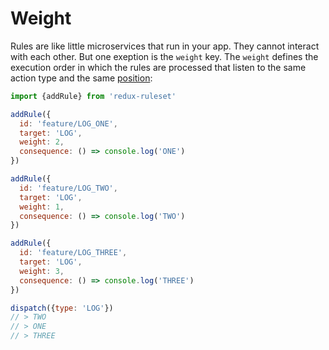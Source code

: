 # Weight

Rules are like little microservices that run in your app. They cannot interact with each other. But one exeption is the `weight` key. The `weight` defines the execution order in which the rules are processed that listen to the same action type and the same [position](./position.md):

```javascript
import {addRule} from 'redux-ruleset'

addRule({
  id: 'feature/LOG_ONE',
  target: 'LOG',
  weight: 2,
  consequence: () => console.log('ONE')
})

addRule({
  id: 'feature/LOG_TWO',
  target: 'LOG',
  weight: 1,
  consequence: () => console.log('TWO')
})

addRule({
  id: 'feature/LOG_THREE',
  target: 'LOG',
  weight: 3,
  consequence: () => console.log('THREE')
})

dispatch({type: 'LOG'})
// > TWO
// > ONE
// > THREE

```
